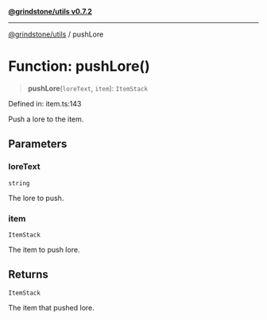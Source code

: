 [**@grindstone/utils v0.7.2**](../README.md)

***

[@grindstone/utils](../globals.md) / pushLore

# Function: pushLore()

> **pushLore**(`loreText`, `item`): `ItemStack`

Defined in: item.ts:143

Push a lore to the item.

## Parameters

### loreText

`string`

The lore to push.

### item

`ItemStack`

The item to push lore.

## Returns

`ItemStack`

The item that pushed lore.
